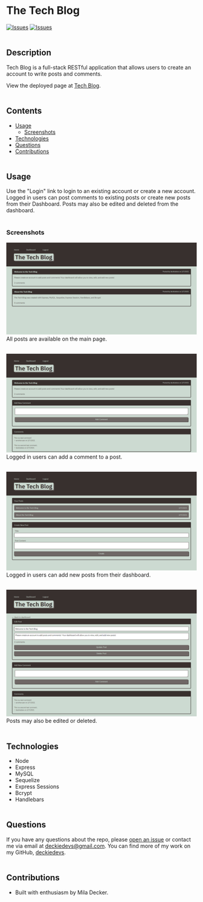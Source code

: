 # The Tech Blog
[![Issues](https://img.shields.io/github/issues/deckiedevs/tech-blog)](https://github.com/deckiedevs/tech-blog/issues) [![Issues](https://img.shields.io/github/contributors/deckiedevs/tech-blog)](https://github.com/deckiedevs/tech-blog/graphs/contributors) 
<br><br>

## Description
Tech Blog is a full-stack RESTful application that allows users to create an account to write posts and comments.
            
View the deployed page at [Tech Blog](https://deckiedevs-tech-blog.herokuapp.com/).
<br><br>

## Contents
* [Usage](#Usage)
   * [Screenshots](#Screenshots)
* [Technologies](#Technologies)
* [Questions](#Questions)
* [Contributions](#Contributions)
<br><br>

## Usage
Use the "Login" link to login to an existing account or create a new account.  Logged in users can post comments to existing posts or create new posts from their Dashboard.  Posts may also be edited and deleted from the dashboard. 
<br><br>

### Screenshots
![The Tech Blog Main Page](./assets/images/screenshot-1.png)
All posts are available on the main page.
<br><br>

![Single-post view to add comments](./assets/images/screenshot-2.png)
Logged in users can add a comment to a post.
<br><br>

![Create post functionality](./assets/images/screenshot-3.png)
Logged in users can add new posts from their dashboard.
<br><br>

![Edit post functionality](./assets/images/screenshot-4.png)
Posts may also be edited or deleted.
<br><br>

## Technologies
* Node
* Express
* MySQL
* Sequelize
* Express Sessions
* Bcrypt
* Handlebars
<br><br>

## Questions
If you have any questions about the repo, please [open an issue](https://github.com/deckiedevs/tech-blog/issues) or contact me via email at deckiedevs@gmail.com. You can find more of my work on my GitHub, [deckiedevs](https://github.com/deckiedevs/).
<br><br>

## Contributions
* Built with enthusiasm by Mila Decker.